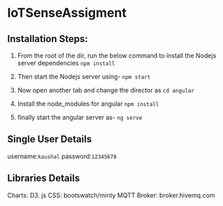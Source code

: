 # IoTSenseAssigment

Installation Steps:
-------------------

1. From the root of the dir, run the below command to install the Nodejs server dependencies
`npm install`

2. Then start the Nodejs server using-
`npm start`

2. Now open another tab and change the director as
`cd angular`

3. Install the node_modules for angular
`npm install`

4. finally start the angular server as-
`ng serve`

Single User Details
-------------------
username:`kaushal`
password:`12345678`

Libraries Details
-----------------

Charts: D3. js
CSS: bootswatch/minty
MQTT Broker: broker.hivemq.com

